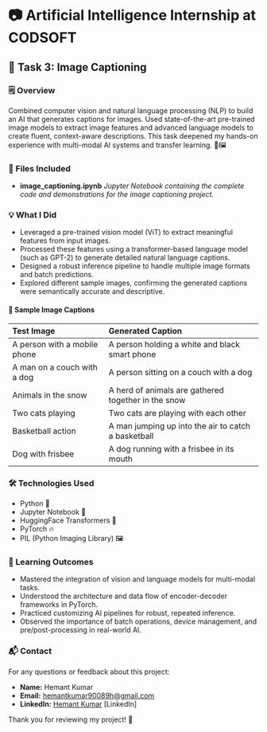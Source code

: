 # 📷 Artificial Intelligence Internship at CODSOFT

## 📝 Task 3: Image Captioning

### 🗒️ Overview

Combined computer vision and natural language processing (NLP) to build an AI that generates captions for images. Used state-of-the-art pre-trained image models to extract image features and advanced language models to create fluent, context-aware descriptions. This task deepened my hands-on experience with multi-modal AI systems and transfer learning. 🤖🖼️

### 📎 Files Included

- **image_captioning.ipynb**
*Jupyter Notebook containing the complete code and demonstrations for the image captioning project.*


### 💡 What I Did

- Leveraged a pre-trained vision model (ViT) to extract meaningful features from input images.
- Processed these features using a transformer-based language model (such as GPT-2) to generate detailed natural language captions.
- Designed a robust inference pipeline to handle multiple image formats and batch predictions.
- Explored different sample images, confirming the generated captions were semantically accurate and descriptive.


#### 📸 Sample Image Captions

| Test Image | Generated Caption |
| :-- | :-- |
| A person with a mobile phone | A person holding a white and black smart phone |
| A man on a couch with a dog | A person sitting on a couch with a dog |
| Animals in the snow | A herd of animals are gathered together in the snow |
| Two cats playing | Two cats are playing with each other |
| Basketball action | A man jumping up into the air to catch a basketball |
| Dog with frisbee | A dog running with a frisbee in its mouth |

### 🛠️ Technologies Used

- Python 🐍
- Jupyter Notebook 📓
- HuggingFace Transformers 🤗
- PyTorch 🔥
- PIL (Python Imaging Library) 🖼️


### 🎯 Learning Outcomes

- Mastered the integration of vision and language models for multi-modal tasks.
- Understood the architecture and data flow of encoder-decoder frameworks in PyTorch.
- Practiced customizing AI pipelines for robust, repeated inference.
- Observed the importance of batch operations, device management, and pre/post-processing in real-world AI.


### 📬 Contact

For any questions or feedback about this project:

- **Name:** Hemant Kumar
- **Email:** hemantkumar90089h@gmail.com
- **LinkedIn:** [Hemant Kumar](https://www.linkedin.com/in/hemant-kumar-171472210?utm_source=share&utm_campaign=share_via&utm_content=profile&utm_medium=android_app) [LinkedIn]

Thank you for reviewing my project! 🚀

<div style="text-align: center"></div>

[^1]: image_captioning.ipynb

[^2]: README-1.md

[^3]: image.jpg


